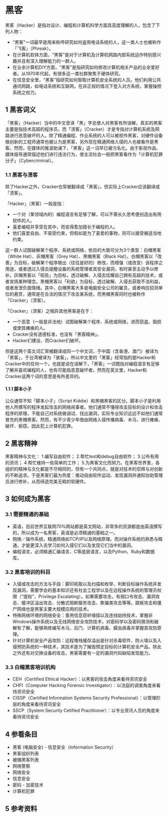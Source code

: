 # 黑客



黑客（Hacker）是指对设计、编程和计算机科学方面具高度理解的人，包含了下列人物：

* “黑客”一词最早是用来称呼研究如何盗用电话系统的人，这一类人士也被称作「飞客」（Phreak）。
* 在计算机软体方面，“黑客”是对于计算机及计算机网路内部系统运作特别感兴趣并且有深入理解能力的一群人。
* 在业余计算机DIY方面，“黑客”是指研究如何修改计算机相关产品的业余爱好者。从1970年代起，有很多这一类社群聚焦于硬体研究。
* 在信息安全里，“黑客”指研究如何智取计算机安全系统的人员。他们利用公共通讯网路，如电话系统和互联网，在非正规的情况下登入对方系统，掌握操控系统之权力。



## 1 黑客词义

「黑客」（Hacker）当中的中文音译「黑」字总使人对黑客有所误解，真实的黑客主要是指技术高超的程序员，而「溃客」（Cracker）才是专指对计算机系统及网路进行恶意破坏的人。除了精通编程、作业系统的人可以被视作黑客，对硬件设备做创新的工程师通常也被认为是黑客，另外现在精通网络入侵的人也被看作是黑客。然而，在媒体的推波助澜下，「黑客」这一词早已被污名化。由于影视作品、媒体报导通常描述他们进行违法行为，使主流社会一般把黑客看作为「计算机犯罪分子」（Cybercriminal）。



### 1.1 黑客与溃客

除了Hacker之外，Cracker也常被翻译成「黑客」，但实际上Cracker应该翻译成「溃客」。

「Hacker」（黑客）一般是指：

* 一个对（某领域内的）编程语言有足够了解，可以不需长久思考便创造出有用软件的人。
* 喜爱编程并享受在其中，而变得愈加擅长于编程的人。
* 他们喜爱自由、不易受约束，但假如是为了喜爱的事物，则可以接受被适当地约束。

这一群人试图破解某个程序、系统或网络，依目的大致可分为3个类型：白帽黑客（White Hat）、灰帽黑客（Grey Hat）、黑帽黑客（Black Hat）。白帽黑客以「改善」为目标，破解某个程序做出（往往是好的）修改，而增强（或改变）该程序之用途，或者透过入侵去提醒设备的系统管理者其安全漏洞，有时甚至主动予以修补。灰帽黑客以「昭告」为目标，透过破解、入侵去炫耀自己拥有高超的技术，或者宣扬某种理念。黑帽黑客以「利欲」为目标，透过破解、入侵去获取不法利益，或者发泄负面情绪。其中，白帽黑客大多是电脑安全公司的雇员，或者响应招测单位的悬赏，通常是在合法的情况下攻击某系统，而黑帽黑客同时也被称作「Cracker」（溃客）。

「Cracker」（溃客）之相异其他黑客是在于：

* 一个恶意（一般是非法地）试图破解某个程序、系统或网络，进而窃盗、毁损或使其瘫痪的人。
* Cracker没有道德标准，也没有「黑客精神」。
* Hacker们建设，而Cracker们破坏。

但是这两个英文词汇常被翻译成同一个中文词，于中国（含香港、澳门）被译为「黑客」，于台湾被译为「骇客」，所以中文里的「黑客」经常指的是Hacker和Cracker中的任何一个。也就是说在误解下，「黑客」一词既指对编程语言有足够了解并喜欢编程的人，也有可能指恶意破坏者。然而在英文里，Hacker和Cracker这两个词的意思是有所差异的。



#### 1.1.1 脚本小子

公众通常不知「脚本小子」（Script Kiddie）和黑帽黑客的区分。脚本小子是利用他人所撰写的程序发起攻击的网络闹事者。他们通常不懂得攻击目标的设计和攻击程序的原理，不能自己对系统做调试、找出漏洞，实际专业知识远远不如他们通常冒充的黑帽黑客。然而，有不少青少年借由网络入侵传播病毒、木马，进行瘫痪、破坏、偷窃，因此犯上计算机犯罪。



## 2 黑客精神

黑客精神与文化： 1.编写自由软件； 2.帮忙test和debug自由软件； 3.公布有用的资讯； 4.帮忙维持一些简单的工作； 5.为黑客文化而努力。在黑客世界里，各组织的精神与文化都是不尽相同的，但有一个共同点，就是对技术的崇拜与对创新的不断追求。于是黑客们最为热爱：推动自由软件运动、发现漏洞并通知协助管理员进行修补，从而缔造完美无暇的软硬件。



## 3 如何成为黑客



### 3.1 需要精通的基础

* 英语，目前世界互联网70%网站都是英文网站，非常多的资源都是由英语撰写的，所以成为一名黑客，英语是必须精通的基础之一。
* 网络／操作系统，精通网络如TCP/IP以及网络原理。而对操作系统的熟悉与精通，才能更深入去学习如何入侵它们以及发现它们当中的漏洞。
* 编程语言，必须精通汇编语言、C等底层语言，以及Python、Ruby和数据库。



### 3.2 黑客培训的科目

* 入侵或攻击的方法与手段：脚印拓取以及扫描和枚举、判断目标操作系统并发现漏洞，需要学会的基本知识还有社会工程学以及在远程操作系统的管理员权限（“提权”，Privilege Escalating）。如果需要攻击，有弱口令攻击、漏洞攻击、缓冲区溢出攻击、分散式阻断服务攻击、欺骗类攻击等等。跳板攻击和僵尸网络也是黑客主要大规模应用的技术。
* 特殊网络环境的网络安全：善用信息窃听嗅探以及连线劫持技术，掌握非Windows操作系统以及无线网络安全攻防技术，对密码学以及密码猜测和破解有了解，能够熟练编写木马、后门、计算机病毒、蠕虫病毒并掌握其攻防原理。
* 针对计算机安全产品攻防：远程堆栈缓存溢出是针对杀毒软件、防火墙以及入侵预防系统的一种技术，其技术是为了摧毁预定目标的计算机安全产品。除此之外还有对交换设备的攻击，黑客需要有一定的漏洞代码缺陷发现能力。



### 3.3 白帽黑客培训机构

 * CEH（Certified Ethical Hacker）：以黑客的攻击角度来看待资讯安全
 * CHFI（Computer Hacking Forensic Investigator）：以法庭的调查角度来看待资讯安全
 * CISSP（Certified Information Systems Security Professional）：以管理阶层的角度来看待资讯安全
 * SSCP（System Security Cetified Practitioner）：以专业资讯人员的角度来看待资讯安全



## 4 参看条目

* 黑客 (电脑安全) - 信息安全（Information Security）
* 黑客组织列表
* 被捕黑客列表
* 网络警察
* 网络安全
* 信息安全
* 密码 - 加密技术
* 计算机犯罪



## 5 参考资料



